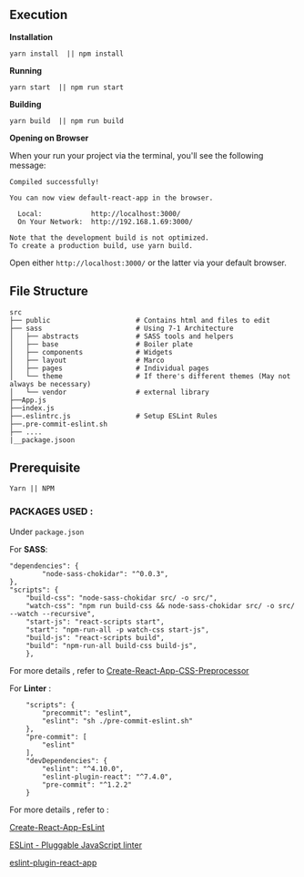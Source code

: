## Execution

**Installation**
```
yarn install  || npm install
```

**Running**
```
yarn start  || npm run start
```

**Building**
```
yarn build  || npm run build
```

**Opening on Browser**

When your run your project via the terminal, you'll see the following message: 

```
Compiled successfully!

You can now view default-react-app in the browser.

  Local:            http://localhost:3000/
  On Your Network:  http://192.168.1.69:3000/

Note that the development build is not optimized.
To create a production build, use yarn build.
```

Open either `http://localhost:3000/` or the latter via your default browser. 


## File Structure


```
src
├── public                     # Contains html and files to edit
├── sass                       # Using 7-1 Architecture
│   ├── abstracts              # SASS tools and helpers
│   ├── base                   # Boiler plate
│   ├── components             # Widgets
│   ├── layout                 # Marco
│   ├── pages                  # Individual pages 
│   └── theme                  # If there's different themes (May not always be necessary)
│   └── vendor                 # external library
├──App.js                           
├──index.js                           
├──.eslintrc.js                # Setup ESLint Rules
├──.pre-commit-eslint.sh                          
├── .... 
|__package.jsoon                           
```

## Prerequisite

`Yarn || NPM `

### PACKAGES USED :

Under `package.json`

For **SASS**:

```
"dependencies": {
		"node-sass-chokidar": "^0.0.3",
},
"scripts": {
	"build-css": "node-sass-chokidar src/ -o src/",
	"watch-css": "npm run build-css && node-sass-chokidar src/ -o src/ --watch --recursive",
	"start-js": "react-scripts start",
	"start": "npm-run-all -p watch-css start-js",
	"build-js": "react-scripts build",
	"build": "npm-run-all build-css build-js",
	},
```
For more details , refer to [Create-React-App-CSS-Preprocessor](https://github.com/facebookincubator/create-react-app/blob/master/packages/react-scripts/template/README.md#adding-a-css-preprocessor-sass-less-etc)

For **Linter** :

```
	"scripts": {
		"precommit": "eslint",
		"eslint": "sh ./pre-commit-eslint.sh"
	},
	"pre-commit": [
		"eslint"
	],
	"devDependencies": {
		"eslint": "^4.10.0",
		"eslint-plugin-react": "^7.4.0",
		"pre-commit": "^1.2.2"
	}
```

For more details , refer to :

[Create-React-App-EsLint](https://github.com/facebookincubator/create-react-app/blob/master/packages/react-scripts/template/README.md#displaying-lint-output-in-the-editor)

[ESLint - Pluggable JavaScript linter](https://eslint.org/)


[eslint-plugin-react-app](https://www.npmjs.com/package/eslint-plugin-react-app)



